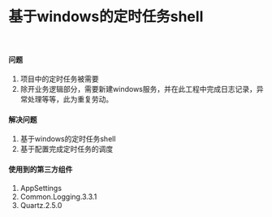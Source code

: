 # 基于windows的定时任务shell
 
#### 问题
1. 项目中的定时任务被需要
2. 除开业务逻辑部分，需要新建windows服务，并在此工程中完成日志记录，异常处理等等，此为重复劳动。
 
#### 解决问题
1. 基于windows的定时任务shell
2. 基于配置完成定时任务的调度
 
#### 使用到的第三方组件
1. AppSettings
2. Common.Logging.3.3.1
3. Quartz.2.5.0
